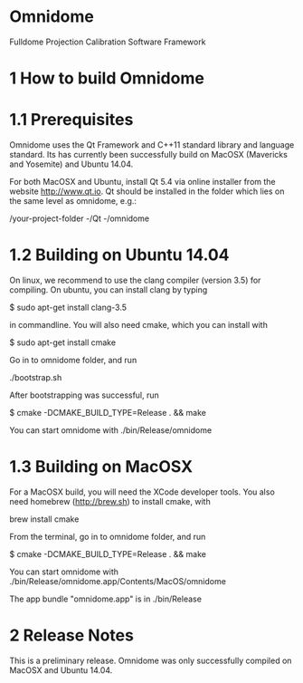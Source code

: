 Omnidome
========

Fulldome Projection Calibration Software Framework


1 How to build Omnidome
=======================

1.1 Prerequisites
=================

Omnidome uses the Qt Framework and C++11 standard library and language standard.
Its has currently been successfully build on MacOSX (Mavericks and Yosemite) and Ubuntu 14.04.

For both MacOSX and Ubuntu, install Qt 5.4 via online installer from the website http://www.qt.io.
Qt should be installed in the folder which lies on the same level as omnidome, e.g.:

/your-project-folder
 -/Qt
 -/omnidome

1.2 Building on Ubuntu 14.04
============================

On linux, we recommend to use the clang compiler (version 3.5) for compiling.
On ubuntu, you can install clang by typing 

$ sudo apt-get install clang-3.5 

in commandline. 
You will also need cmake, which you can install with

$ sudo apt-get install cmake

Go in to omnidome folder, and run 

./bootstrap.sh

After bootstrapping was successful, run 

$ cmake -DCMAKE_BUILD_TYPE=Release .  && make

You can start omnidome with
./bin/Release/omnidome


1.3 Building on MacOSX
======================

For a MacOSX build, you will need the XCode developer tools.
You also need homebrew (http://brew.sh) to install cmake, with

brew install cmake

From the terminal, go in to omnidome folder, and run 

$ cmake -DCMAKE_BUILD_TYPE=Release .  && make

You can start omnidome with
./bin/Release/omnidome.app/Contents/MacOS/omnidome

The app bundle "omnidome.app" is in ./bin/Release


2 Release Notes
===============

This is a preliminary release.
Omnidome was only successfully compiled on MacOSX and Ubuntu 14.04.

